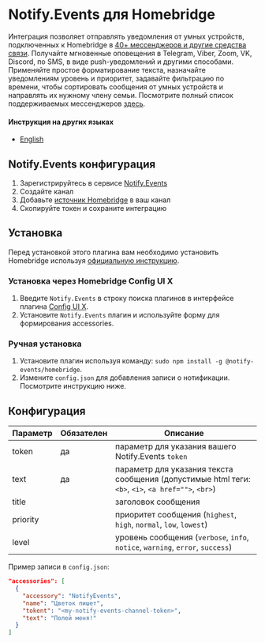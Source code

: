 # Notify.Events для Homebridge

Интеграция позволяет отправлять уведомления от умных устройств, подключенных к Homebridge в [40+ мессенджеров и другие средства связи](https://notify.events/#sRecipients).
Получайте мгновенные оповещения в Telegram, Viber, Zoom, VK, Discord, по SMS, в виде push-уведомлений и другими способами. Применяйте простое форматирование текста, назначайте уведомлениям уровень и приоритет, задавайте фильтрацию по времени, чтобы сортировать сообщения от умных устройств и направлять их нужному члену семьи.
Посмотрите полный список поддерживаемых мессенджеров [здесь](https://notify.events/features).

#### Инструкция на других языках

- [English](../../README.md)

## Notify.Events конфигурация

1. Зарегистрируйтесь в сервисе [Notify.Events](https://notify.events/user/sign-in)
2. Создайте канал
3. Добавьте [источник Homebridge](https://notify.events/source/homebridge) в ваш канал
4. Скопируйте токен и сохраните интеграцию

## Установка

Перед установкой этого плагина вам необходимо установить Homebridge используя [официальную инструкцию](https://github.com/homebridge/homebridge/wiki).

### Установка через Homebridge Config UI X

1. Введите `Notify.Events` в строку поиска плагинов в интерфейсе плагина [Config UI X](https://www.npmjs.com/package/homebridge-config-ui-x).
2. Установите `Notify.Events` плагин и используйте форму для формирования accessories.

### Ручная установка

1. Установите плагин используя команду: `sudo npm install -g @notify-events/homebridge`.
2. Измените `config.json` для добавления записи о нотификации. Посмотрите инструкцию ниже.

## Конфигурация

| Параметр | Обязателен | Описание                                 |
|----------|------------|---------------------------------------------|
| token    | да         | параметр для указания вашего Notify.Events `token` |
| text     | да         | параметр для указания текста сообщения (допустимые html теги: `<b>`, `<i>`, `<a href="">`, `<br>`) |
| title    |            | заголовок сообщения                               |
| priority |            | приоритет сообщения (`highest`, `high`, `normal`, `low`, `lowest`) |
| level    |            | уровень сообщения (`verbose`, `info`, `notice`, `warning`, `error`, `success`) |

Пример записи в `config.json`:

```json
"accessories": [
  {
    "accessory": "NotifyEvents",
    "name": "Цветок пишет",
    "tokent": "<my-notify-events-channel-token>",
    "text": "Полей меня!"
  }
]
```
